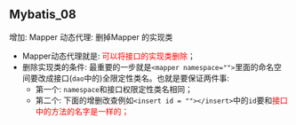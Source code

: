 ## Mybatis_08

增加: 
Mapper 动态代理: 删掉Mapper 的实现类 


* Mapper动态代理就是:  <font color = red>可以将接口的实现类删除</fonT>；
* 删除实现类的条件: 最重要的一步就是`<mapper namespace="">`里面的命名空间要改成接口(`dao`中的)全限定性类名。也就是要保证两件事: 
	* 第一个: `namespace`和接口权限定性类名相同；
	* 第二个: 下面的增删改查例如`<insert id = ""></insert>`中的`id`要和<font color = red>接口中的方法的名字是一样的；</font>





